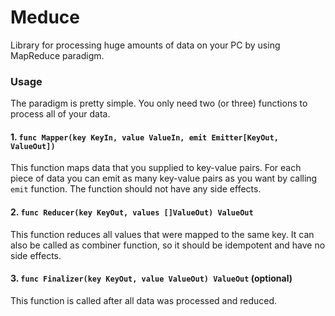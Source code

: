 # Meduce

Library for processing huge amounts of data on your PC by using MapReduce paradigm.

### Usage
The paradigm is pretty simple. You only need two (or three) functions to process
all of your data.

#### 1. `func Mapper(key KeyIn, value ValueIn, emit Emitter[KeyOut, ValueOut])`
This function maps data that you supplied to key-value pairs. 
For each piece of data you can emit as many key-value pairs 
as you want by calling `emit` function. 
The function should not have any side effects.

#### 2. `func Reducer(key KeyOut, values []ValueOut) ValueOut`
This function reduces all values that were mapped to the same key. 
It can also be called as combiner function, so it should be idempotent
and have no side effects.

#### 3. `func Finalizer(key KeyOut, value ValueOut) ValueOut` (optional)
This function is called after all data was processed and reduced.

